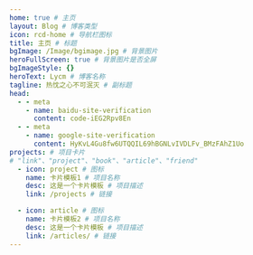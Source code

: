 ```yaml
---
home: true # 主页
layout: Blog # 博客类型
icon: rcd-home # 导航栏图标
title: 主页 # 标题
bgImage: /Image/bgimage.jpg # 背景图片
heroFullScreen: true # 背景图片是否全屏
bgImageStyle: {}
heroText: Lycm # 博客名称 
tagline: 热忱之心不可泯灭 # 副标题
head:
  - - meta
    - name: baidu-site-verification
      content: code-iEG2Rpv8En
  - - meta
    - name: google-site-verification
      content: HyKvL4Gu8fw6UTQQIL69hBGNLvIVDLFv_BMzFAhZ1Uo
projects: # 项目卡片
# "link"、"project"、"book"、"article"、"friend"
  - icon: project # 图标
    name: 卡片模板1 # 项目名称
    desc: 这是一个卡片模板 # 项目描述
    link: /projects # 链接

  - icon: article # 图标
    name: 卡片模板2 # 项目名称
    desc: 这是一个卡片模板 # 项目描述
    link: /articles/ # 链接
---
```


